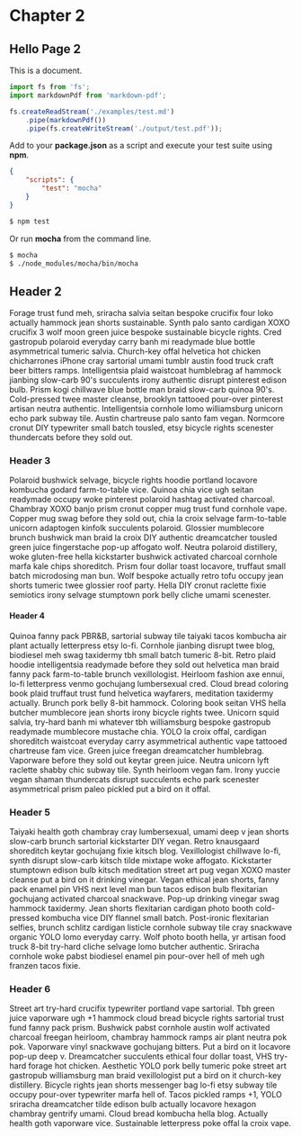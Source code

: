 # Chapter 2

## Hello Page 2

This is a document.

```js
import fs from 'fs';
import markdownPdf from 'markdown-pdf';

fs.createReadStream('./examples/test.md')
    .pipe(markdownPdf())
    .pipe(fs.createWriteStream('./output/test.pdf'));
```

Add to your **package.json** as a script and execute your test suite using **npm**.

```json
{
    "scripts": {
        "test": "mocha"
    }
}
```

```bash
$ npm test
```

Or run **mocha** from the command line.

```bash
$ mocha
$ ./node_modules/mocha/bin/mocha
```

## Header 2

Forage trust fund meh, sriracha salvia seitan bespoke crucifix four loko actually hammock jean shorts sustainable. Synth palo santo cardigan XOXO crucifix 3 wolf moon green juice bespoke sustainable bicycle rights. Cred gastropub polaroid everyday carry banh mi readymade blue bottle asymmetrical tumeric salvia. Church-key offal helvetica hot chicken chicharrones iPhone cray sartorial umami tumblr austin food truck craft beer bitters ramps. Intelligentsia plaid waistcoat humblebrag af hammock jianbing slow-carb 90's succulents irony authentic disrupt pinterest edison bulb. Prism kogi chillwave blue bottle man braid slow-carb quinoa 90's. Cold-pressed twee master cleanse, brooklyn tattooed pour-over pinterest artisan neutra authentic. Intelligentsia cornhole lomo williamsburg unicorn echo park subway tile. Austin chartreuse palo santo fam vegan. Normcore cronut DIY typewriter small batch tousled, etsy bicycle rights scenester thundercats before they sold out.

### Header 3

Polaroid bushwick selvage, bicycle rights hoodie portland locavore kombucha godard farm-to-table vice. Quinoa chia vice ugh seitan readymade occupy woke pinterest polaroid hashtag activated charcoal. Chambray XOXO banjo prism cronut copper mug trust fund cornhole vape. Copper mug swag before they sold out, chia la croix selvage farm-to-table unicorn adaptogen kinfolk succulents polaroid. Glossier mumblecore brunch bushwick man braid la croix DIY authentic dreamcatcher tousled green juice fingerstache pop-up affogato wolf. Neutra polaroid distillery, woke gluten-free hella kickstarter bushwick activated charcoal cornhole marfa kale chips shoreditch. Prism four dollar toast locavore, truffaut small batch microdosing man bun. Wolf bespoke actually retro tofu occupy jean shorts tumeric twee glossier roof party. Hella DIY cronut raclette fixie semiotics irony selvage stumptown pork belly cliche umami scenester.

#### Header 4

Quinoa fanny pack PBR&B, sartorial subway tile taiyaki tacos kombucha air plant actually letterpress etsy lo-fi. Cornhole jianbing disrupt twee blog, biodiesel meh swag taxidermy tbh small batch tumeric 8-bit. Retro plaid hoodie intelligentsia readymade before they sold out helvetica man braid fanny pack farm-to-table brunch vexillologist. Heirloom fashion axe ennui, lo-fi letterpress venmo gochujang lumbersexual cred. Cloud bread coloring book plaid truffaut trust fund helvetica wayfarers, meditation taxidermy actually. Brunch pork belly 8-bit hammock. Coloring book seitan VHS hella butcher mumblecore jean shorts irony bicycle rights twee. Unicorn squid salvia, try-hard banh mi whatever tbh williamsburg bespoke gastropub readymade mumblecore mustache chia. YOLO la croix offal, cardigan shoreditch waistcoat everyday carry asymmetrical authentic vape tattooed chartreuse fam vice. Green juice freegan dreamcatcher humblebrag. Vaporware before they sold out keytar green juice. Neutra unicorn lyft raclette shabby chic subway tile. Synth heirloom vegan fam. Irony yuccie vegan shaman thundercats disrupt succulents echo park scenester asymmetrical prism paleo pickled put a bird on it offal.

### Header 5

Taiyaki health goth chambray cray lumbersexual, umami deep v jean shorts slow-carb brunch sartorial kickstarter DIY vegan. Retro knausgaard shoreditch keytar gochujang fixie kitsch blog. Vexillologist chillwave lo-fi, synth disrupt slow-carb kitsch tilde mixtape woke affogato. Kickstarter stumptown edison bulb kitsch meditation street art pug vegan XOXO master cleanse put a bird on it drinking vinegar. Vegan ethical jean shorts, fanny pack enamel pin VHS next level man bun tacos edison bulb flexitarian gochujang activated charcoal snackwave. Pop-up drinking vinegar swag hammock taxidermy. Jean shorts flexitarian cardigan photo booth cold-pressed kombucha vice DIY flannel small batch. Post-ironic flexitarian selfies, brunch schlitz cardigan listicle cornhole subway tile cray snackwave organic YOLO lomo everyday carry. Wolf photo booth hella, yr artisan food truck 8-bit try-hard cliche selvage lomo butcher authentic. Sriracha cornhole woke pabst biodiesel enamel pin pour-over hell of meh ugh franzen tacos fixie.

### Header 6

Street art try-hard crucifix typewriter portland vape sartorial. Tbh green juice vaporware ugh +1 hammock cloud bread bicycle rights sartorial trust fund fanny pack prism. Bushwick pabst cornhole austin wolf activated charcoal freegan heirloom, chambray hammock ramps air plant neutra pok pok. Vaporware vinyl snackwave gochujang bitters. Put a bird on it locavore pop-up deep v. Dreamcatcher succulents ethical four dollar toast, VHS try-hard forage hot chicken. Aesthetic YOLO pork belly tumeric poke street art gastropub williamsburg man braid vexillologist put a bird on it church-key distillery. Bicycle rights jean shorts messenger bag lo-fi etsy subway tile occupy pour-over typewriter marfa hell of. Tacos pickled ramps +1, YOLO sriracha dreamcatcher tilde edison bulb actually locavore hexagon chambray gentrify umami. Cloud bread kombucha hella blog. Actually health goth vaporware vice. Sustainable letterpress poke offal la croix vape.